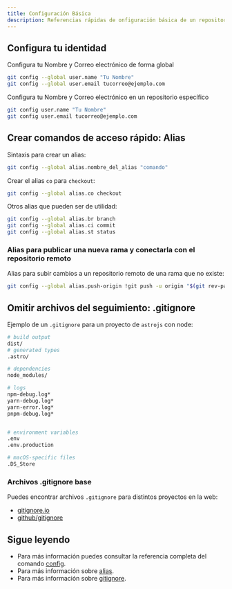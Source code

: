 ```yaml
---
title: Configuración Básica
description: Referencias rápidas de onfiguración básica de un repositorio git
---
```


## Configura tu identidad

Configura tu Nombre y Correo electrónico de forma global

````sh frame=none
git config --global user.name "Tu Nombre"
git config --global user.email tucorreo@ejemplo.com
````

Configura tu Nombre y Correo electrónico en un repositorio específico

````sh frame=none
git config user.name "Tu Nombre"
git config user.email tucorreo@ejemplo.com
````

## Crear comandos de acceso rápido: Alias

Sintaxis para crear un alias:

````sh frame=none
git config --global alias.nombre_del_alias "comando"
````

Crear el alias ``co`` para ``checkout``:

````sh frame=none
git config --global alias.co checkout
````

Otros alias que pueden ser de utilidad:

````sh frame=none
git config --global alias.br branch
git config --global alias.ci commit
git config --global alias.st status
````

### Alias para publicar una nueva rama y conectarla con el repositorio remoto

Alias para subir cambios a un repositorio remoto de una rama que no existe:

````sh frame=none
git config --global alias.push-origin !git push -u origin "$(git rev-parse --abbrev-ref HEAD)"
````

## Omitir archivos del seguimiento: .gitignore

Ejemplo de un ``.gitignore`` para un proyecto de ``astrojs`` con node:

````sh title=".gitignore"
# build output
dist/
# generated types
.astro/

# dependencies
node_modules/

# logs
npm-debug.log*
yarn-debug.log*
yarn-error.log*
pnpm-debug.log*


# environment variables
.env
.env.production

# macOS-specific files
.DS_Store
````

### Archivos .gitignore base

Puedes encontrar archivos ``.gitignore`` para distintos proyectos en la web:

- [gitignore.io](https://www.toptal.com/developers/gitignore/)
- [github/gitignore](https://github.com/github/gitignore)

## Sigue leyendo

- Para más información puedes consultar la referencia completa del comando [config](https://git-scm.com/docs/git-config).
- Para más información sobre [alias](https://git-scm.com/book/ms/v2/Git-Basics-Git-Aliases).
- Para más información sobre [gitignore](https://git-scm.com/docs/gitignore).
